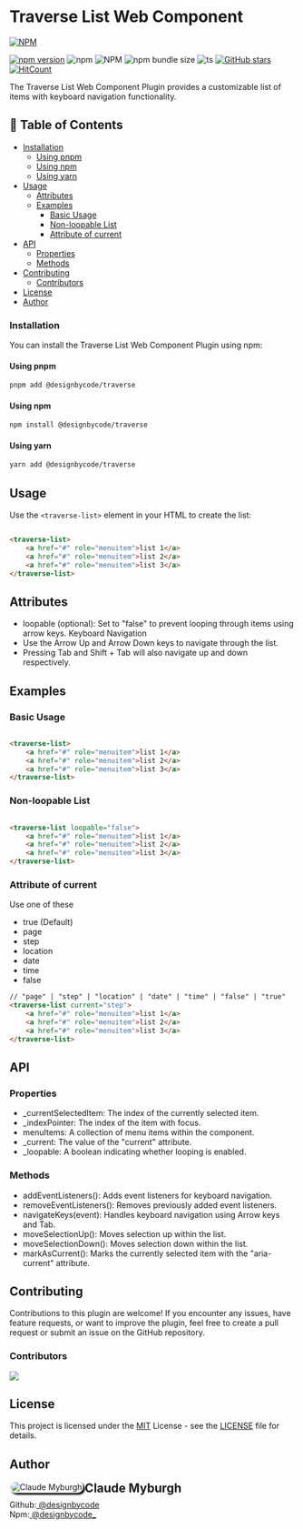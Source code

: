 # Traverse List Web Component

[![NPM](https://nodei.co/npm/@designbycode/traverse.png?mini=true)](https://nodei.co/npm/@designbycode/traverse/)

[![npm version](https://badge.fury.io/js/@designbycode%2Ftraverse.svg)](https://badge.fury.io/js/@designbycode%2Ftraverse)
![npm](https://img.shields.io/npm/dt/%40designbycode/traverse)
![NPM](https://img.shields.io/npm/l/%40designbycode%2Ftraverse)
![npm bundle size](https://img.shields.io/bundlephobia/min/%40designbycode%2Ftraverse)
![ts](https://badgen.net/badge/Built%20With/TypeScript/blue)
[![GitHub stars](https://img.shields.io/github/stars/DesignByCode/traverse?style=social)](https://github.com/DesignByCode/traverse/stargazers)
[![HitCount](https://hits.dwyl.com/designbycode/traverse.svg?style=flat)](http://hits.dwyl.com/designbycode/traverse)

The Traverse List Web Component Plugin provides a customizable list of items with keyboard navigation functionality.

## 📇 Table of Contents

* [Installation](#installation)
    * [Using pnpm](#using-pnpm)
    * [Using npm](#using-npm)
    * [Using yarn](#using-yarn)
* [Usage](#usage)
    * [Attributes](#attributes)
    * [Examples](#examples)
        * [Basic Usage](#basic-usage)
        * [Non-loopable List](#non-loopable-list)
        * [Attribute of current](#attribute-of-current)
* [API](#api)
    * [Properties](#properties)
    * [Methods](#methods)
* [Contributing](#contributing)
    * [Contributors](#contributors)
* [License](#license)
* [Author](#author)

### Installation

You can install the Traverse List Web Component Plugin using npm:

#### Using pnpm

```bash
pnpm add @designbycode/traverse
```

#### Using npm

```bash
npm install @designbycode/traverse
```

#### Using yarn

```bash
yarn add @designbycode/traverse
```

## Usage

Use the ```<traverse-list>``` element in your HTML to create the list:

```html

<traverse-list>
    <a href="#" role="menuitem">list 1</a>
    <a href="#" role="menuitem">list 2</a>
    <a href="#" role="menuitem">list 3</a>
</traverse-list>

```

## Attributes

* loopable (optional): Set to "false" to prevent looping through items using arrow keys.
  Keyboard Navigation
* Use the Arrow Up and Arrow Down keys to navigate through the list.
* Pressing Tab and Shift + Tab will also navigate up and down respectively.

## Examples

### Basic Usage

```html

<traverse-list>
    <a href="#" role="menuitem">list 1</a>
    <a href="#" role="menuitem">list 2</a>
    <a href="#" role="menuitem">list 3</a>
</traverse-list>

```

### Non-loopable List

```html

<traverse-list loopable="false">
    <a href="#" role="menuitem">list 1</a>
    <a href="#" role="menuitem">list 2</a>
    <a href="#" role="menuitem">list 3</a>
</traverse-list>

```

### Attribute of current

Use one of these

* true (Default)
* page
* step
* location
* date
* time
* false

```html
// "page" | "step" | "location" | "date" | "time" | "false" | "true"
<traverse-list current="step">
    <a href="#" role="menuitem">list 1</a>
    <a href="#" role="menuitem">list 2</a>
    <a href="#" role="menuitem">list 3</a>
</traverse-list>

```

## API

### Properties

* _currentSelectedItem: The index of the currently selected item.
* _indexPointer: The index of the item with focus.
* menuItems: A collection of menu items within the component.
* _current: The value of the "current" attribute.
* _loopable: A boolean indicating whether looping is enabled.

### Methods

* addEventListeners(): Adds event listeners for keyboard navigation.
* removeEventListeners(): Removes previously added event listeners.
* navigateKeys(event): Handles keyboard navigation using Arrow keys and Tab.
* moveSelectionUp(): Moves selection up within the list.
* moveSelectionDown(): Moves selection down within the list.
* markAsCurrent(): Marks the currently selected item with the "aria-current" attribute.

## Contributing

Contributions to this plugin are welcome! If you encounter any issues, have feature requests, or want to improve the plugin, feel free to create a pull request or submit an issue on the GitHub repository.

### Contributors

<a href="https://github.com/DesignByCode/tailwindcss-text-shadow/graphs/contributors">
  <img src="https://contrib.rocks/image?repo=DesignByCode/tailwindcss-text-shadow" />
</a>

## License

This project is licensed under the [MIT](LICENCE) License - see the [LICENSE](LICENCE) file for details.

## Author

<div>
<img  align="left" style="box-shadow:3px 3px 3px rgba(0,0,0,75);border-radius:1rem;border:solid 2px rgba(255,225,225,.25)" src="https://github.com/designbycode.png?size=130" alt="Claude Myburgh">
</div>
<h2 style="margin-top:0">Claude Myburgh</h2><ul style="padding-left:0;margin-top:-.63rem;list-style:none"><li>Github:<a href="https://github.com/designbycode"> @designbycode</a></li><li>Npm:<a href="https://www.npmjs.
com/~designbycode_"> @designbycode_</a></li></ul>
